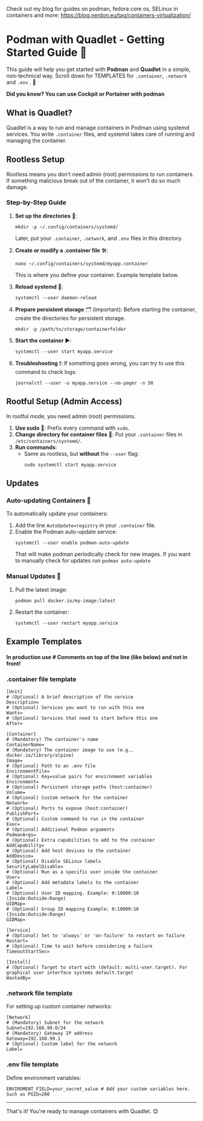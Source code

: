 Check out my blog for guides on podman, fedora core os, SELinux in containers and more: https://blog.nerdon.eu/tag/containers-virtualization/

# Podman with Quadlet - Getting Started Guide 🐋

This guide will help you get started with **Podman** and **Quadlet** in a simple, non-technical way. Scroll down for TEMPLATES for `.container`, `.network` and `.env` . 🚀

**Did you know? You can use Cockpit or Portainer with podman**

## What is Quadlet?

Quadlet is a way to run and manage containers in Podman using systemd services. You write `.container` files, and systemd takes care of running and managing the container.

## Rootless Setup

Rootless means you don't need admin (root) permissions to run containers. If something malicious break out of the container, it won't do so much damage.

### Step-by-Step Guide

1. **Set up the directories** 📂:
   ```
   mkdir -p ~/.config/containers/systemd/
   ```
   Later, put your `.container`, `.network`, and `.env` files in this directory.

2. **Create or modify a .container file** 🛠️:
   ```
   nano ~/.config/containers/systemd/myapp.container
   ```
   This is where you define your container. Example template below.

3. **Reload systemd** 🔄:
   ```
   systemctl --user daemon-reload
   ```

4. **Prepare persistent storage** 🗂️ (important):
   Before starting the container, create the directories for persistent storage.
   ```
   mkdir -p /path/to/storage/containerfolder
   ```

5. **Start the container** ▶️:
   ```
   systemctl --user start myapp.service
   ```

6. **Troubleshooting** ❗:
   If something goes wrong, you can try to use this command to check logs:
   ```
   journalctl --user -u myapp.service --no-pager -n 50
   ```

## Rootful Setup (Admin Access)

In rootful mode, you need admin (root) permissions.

1. **Use sudo** 🛑: Prefix every command with `sudo`.
2. **Change directory for container files** 📁: Put your `.container` files in `/etc/containers/systemd/`.
3. **Run commands**:
   - Same as rootless, but **without** the `--user` flag:
     ```
     sudo systemctl start myapp.service
     ```

## Updates

### Auto-updating Containers 🔄

To automatically update your containers:

1. Add the line `AutoUpdate=registry` in your `.container` file.
2. Enable the Podman auto-update service:
   ```
   systemctl --user enable podman-auto-update
   ```
   That will make podman periodically check for new images. If you want to manually check for updates run ``` podman auto-update ```

### Manual Updates 🔧

1. Pull the latest image:
   ```
   podman pull docker.io/my-image:latest
   ```
2. Restart the container:
   ```
   systemctl --user restart myapp.service
   ```

## Example Templates

#### In production use # Comments on top of the line (like below) and not in front!

### .container file template

```
[Unit]
# (Optional) A brief description of the service
Description=
# (Optional) Services you want to run with this one
Wants=
# (Optional) Services that need to start before this one
After=

[Container]
# (Mandatory) The container's name
ContainerName=
# (Mandatory) The container image to use (e.g., docker.io/library/alpine)
Image=
# (Optional) Path to an .env file
EnvironmentFile=
# (Optional) Key=value pairs for environment variables
Environment=
# (Optional) Persistent storage paths (host:container)
Volume=
# (Optional) Custom network for the container
Network=
# (Optional) Ports to expose (host:container)
PublishPort=
# (Optional) Custom command to run in the container
Exec=
# (Optional) Additional Podman arguments
PodmanArgs=
# (Optional) Extra capabilities to add to the container
AddCapability=
# (Optional) Add host devices to the container
AddDevice=
# (Optional) Disable SELinux labels
SecurityLabelDisable=
# (Optional) Run as a specific user inside the container
User=
# (Optional) Add metadata labels to the container
Label=
# (Optional) User ID mapping. Example: 0:10000:10 (Inside:Outside:Range)
UIDMap=
# (Optional) Group ID mapping Example: 0:10000:10 (Inside:Outside:Range)
GIDMap=

[Service]
# (Optional) Set to 'always' or 'on-failure' to restart on failure
Restart=
# (Optional) Time to wait before considering a failure
TimeoutStartSec=

[Install]
# (Optional) Target to start with (default: multi-user.target). For graphical user interface systems default.target
WantedBy=
```

### .network file template

For setting up custom container networks:

```
[Network]
# (Mandatory) Subnet for the network
Subnet=192.168.99.0/24  
# (Mandatory) Gateway IP address
Gateway=192.168.99.1    
# (Optional) Custom label for the network
Label=              
```

### .env file template

Define environment variables:

```
ENVIROMENT_FIELD=your_secret_value # Add your custom variables here. Such as PGID=200
```

---

That's it! You're ready to manage containers with Quadlet. 😊

